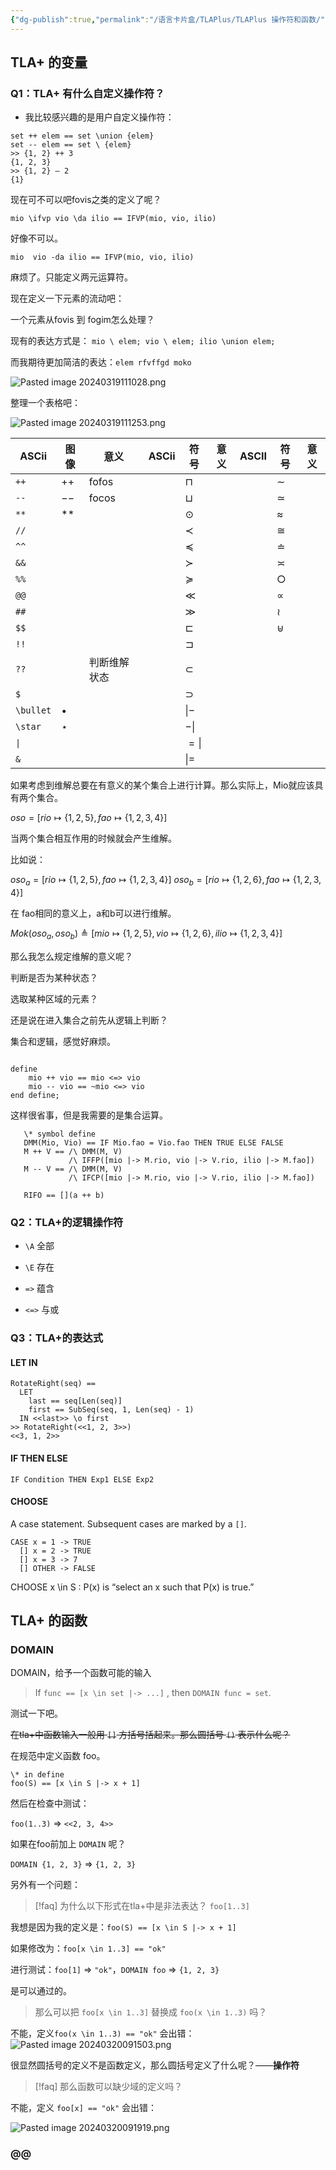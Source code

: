 ```yaml
---
{"dg-publish":true,"permalink":"/语言卡片盒/TLAPlus/TLAPlus 操作符和函数/","tags":["TLAplus"]}
---
```




## TLA+ 的变量
### Q1：TLA+ 有什么自定义操作符？

- 我比较感兴趣的是用户自定义操作符：

```tla+
set ++ elem == set \union {elem}
set -- elem == set \ {elem}
>> {1, 2} ++ 3
{1, 2, 3}
>> {1, 2} – 2
{1}
```

现在可不可以吧fovis之类的定义了呢？

```tla+
mio \ifvp vio \da ilio == IFVP(mio, vio, ilio) 
```

好像不可以。

```tla+
mio  vio -da ilio == IFVP(mio, vio, ilio) 
```

麻烦了。只能定义两元运算符。

现在定义一下元素的流动吧：

一个元素从fovis 到 fogim怎么处理？

现有的表达方式是： `mio \ elem; vio \ elem; ilio \union elem;`

而我期待更加简洁的表达：`elem rfvffgd moko`

![Pasted image 20240319111028.png](/img/user/Pasted%20image%2020240319111028.png)

整理一个表格吧：

![Pasted image 20240319111253.png](/img/user/Pasted%20image%2020240319111253.png)


| ASCii     | 图像        | 意义     | ASCii | 符号          | 意义  | ASCII | 符号         | 意义  |
| --------- | --------- | ------ | ----- | ----------- | --- | ----- | ---------- | --- |
| `++`      | $++$      | fofos  |       | $\sqcap$    |     |       | $\sim$     |     |
| `--`      | $--$      | focos  |       | $\sqcup$    |     |       | $\simeq$   |     |
| `**`      | $**$      |        |       | $\odot$     |     |       | $\approx$  |     |
| `//`      |           |        |       | $\prec$     |     |       | $\cong$    |     |
| `^^`      |           |        |       | $\preceq$   |     |       | $\doteq$   |     |
| `&&`      |           |        |       | $\succ$     |     |       | $\asymp$   |     |
| `%%`      |           |        |       | $\succeq$   |     |       | $\bigcirc$ |     |
| `@@`      |           |        |       | $\ll$       |     |       | $\propto$  |     |
| `##`      |           |        |       | $\gg$       |     |       | $\wr$      |     |
| `$$`      |           |        |       | $\sqsubset$ |     |       | $\uplus$   |     |
| `!!`      |           |        |       | $\sqsupset$ |     |       |            |     |
| `??`      |           | 判断维解状态 |       | $\subset$   |     |       |            |     |
| `$`       |           |        |       | $\supset$   |     |       |            |     |
| `\bullet` | $\bullet$ |        |       | $\|-$       |     |       |            |     |
| `\star`   | $\star$   |        |       | $-\|$       |     |       |            |     |
| `\|`      |           |        |       | $=\|$       |     |       |            |     |
| `&`       |           |        |       | $\|=$       |     |       |            |     |


如果考虑到维解总要在有意义的某个集合上进行计算。那么实际上，Mio就应该具有两个集合。

$oso = [rio \mapsto \{1, 2, 5\}, fao \mapsto \{1, 2 ,3, 4\}]$

当两个集合相互作用的时候就会产生维解。

比如说：

$oso_a = [rio \mapsto \{1, 2, 5\}, fao \mapsto \{1, 2 ,3, 4\}]$
$oso_b = [rio \mapsto \{1, 2, 6\}, fao \mapsto \{1, 2 ,3, 4\}]$

在 fao相同的意义上，a和b可以进行维解。

$Mok(oso_a, oso_b) \triangleq [mio \mapsto \{1, 2, 5\}, vio \mapsto \{1, 2, 6\}, ilio \mapsto \{1, 2, 3, 4\}]$

那么我怎么规定维解的意义呢？

判断是否为某种状态？

选取某种区域的元素？

还是说在进入集合之前先从逻辑上判断？

集合和逻辑，感觉好麻烦。

```tla+

define
    mio ++ vio == mio <=> vio
    mio -- vio == ~mio <=> vio
end define;
```

这样很省事，但是我需要的是集合运算。


```tla+
   \* symbol define
   DMM(Mio, Vio) == IF Mio.fao = Vio.fao THEN TRUE ELSE FALSE 
   M ++ V == /\ DMM(M, V)
             /\ IFFP([mio |-> M.rio, vio |-> V.rio, ilio |-> M.fao])
   M -- V == /\ DMM(M, V)
             /\ IFCP([mio |-> M.rio, vio |-> V.rio, ilio |-> M.fao])
             
   RIFO == [](a ++ b)
```

### Q2：TLA+的逻辑操作符

 - `\A` 全部

-  `\E` 存在

-  `=>` 蕴含

-  `<=>` 与或




### Q3：TLA+的表达式

#### LET IN

```tla+
RotateRight(seq) ==
  LET
    last == seq[Len(seq)]
    first == SubSeq(seq, 1, Len(seq) - 1)
  IN <<last>> \o first
>> RotateRight(<<1, 2, 3>>)
<<3, 1, 2>>
```

#### IF THEN ELSE

`IF Condition THEN Exp1 ELSE Exp2`


#### CHOOSE


A case statement. Subsequent cases are marked by a `[]`.

```tla+
CASE x = 1 -> TRUE
  [] x = 2 -> TRUE
  [] x = 3 -> 7
  [] OTHER -> FALSE
```

CHOOSE x \in S : P(x) is “select an x such that P(x) is true.”

## TLA+ 的函数

### DOMAIN

DOMAIN，给予一个函数可能的输入

> If `func == [x \in set |-> ...]` , then `DOMAIN func = set`.

测试一下吧。

~~在tla+中函数输入一般用 `[]` 方括号括起来。那么圆括号 `()` 表示什么呢？~~

在规范中定义函数 foo。

```tla+
\* in define
foo(S) == [x \in S |-> x + 1]
```

然后在检查中测试：

`foo(1..3)` => `<<2, 3, 4>>`

如果在foo前加上 `DOMAIN` 呢？

`DOMAIN {1, 2, 3}` => `{1, 2, 3}`

另外有一个问题：

> [!faq] 为什么以下形式在tla+中是非法表达？
> `foo[1..3]`

我想是因为我的定义是：`foo(S) == [x \in S |-> x + 1]`

如果修改为：`foo[x \in 1..3] == "ok"`

进行测试：`foo[1]` => `"ok"`，`DOMAIN foo` => `{1, 2, 3}`

是可以通过的。

> 那么可以把 `foo[x \in 1..3]` 替换成 `foo(x \in 1..3)` 吗？

不能，定义`foo(x \in 1..3) == "ok"` 会出错：
![Pasted image 20240320091503.png](/img/user/Pasted%20image%2020240320091503.png)

很显然圆括号的定义不是函数定义，那么圆括号定义了什么呢？——**操作符**

> [!faq] 那么函数可以缺少域的定义吗？

不能，定义 `foo[x] == "ok"` 会出错：

![Pasted image 20240320091919.png](/img/user/Pasted%20image%2020240320091919.png)



### @@

